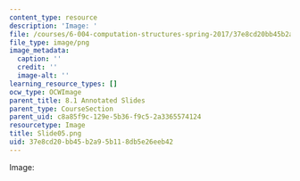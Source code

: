 ```yaml
---
content_type: resource
description: 'Image: '
file: /courses/6-004-computation-structures-spring-2017/37e8cd20bb45b2a95b118db5e26eeb42_Slide05.png
file_type: image/png
image_metadata:
  caption: ''
  credit: ''
  image-alt: ''
learning_resource_types: []
ocw_type: OCWImage
parent_title: 8.1 Annotated Slides
parent_type: CourseSection
parent_uid: c8a85f9c-129e-5b36-f9c5-2a3365574124
resourcetype: Image
title: Slide05.png
uid: 37e8cd20-bb45-b2a9-5b11-8db5e26eeb42
---
```

Image: 

